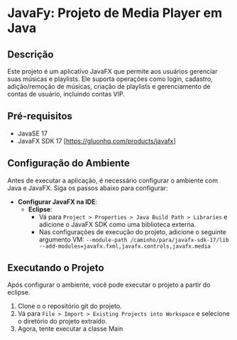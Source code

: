 # JavaFy: Projeto de Media Player em Java

## Descrição
Este projeto é um aplicativo JavaFX que permite aos usuários gerenciar suas músicas e playlists. Ele suporta operações como login, cadastro, adição/remoção de músicas, criação de playlists e gerenciamento de contas de usuário, incluindo contas VIP.

## Pré-requisitos
- JavaSE 17
- JavaFX SDK 17 [https://gluonhq.com/products/javafx]

## Configuração do Ambiente
Antes de executar a aplicação, é necessário configurar o ambiente com Java e JavaFX. Siga os passos abaixo para configurar:

- **Configurar JavaFX na IDE**: 
   - **Eclipse**: 
     - Vá para `Project > Properties > Java Build Path > Libraries` e adicione o JavaFX SDK como uma biblioteca externa.
     - Nas configurações de execução do projeto, adicione o seguinte argumento VM: `--module-path /caminho/para/javafx-sdk-17/lib --add-modules=javafx.fxml,javafx.controls,javafx.media`
  

## Executando o Projeto
Após configurar o ambiente, você pode executar o projeto a partir do eclipse.

1. Clone o o repositório git do projeto. 
2. Vá para `File > Import > Existing Projects into Workspace` e selecione o diretório do projeto extraído.
3. Agora, tente executar a classe Main

